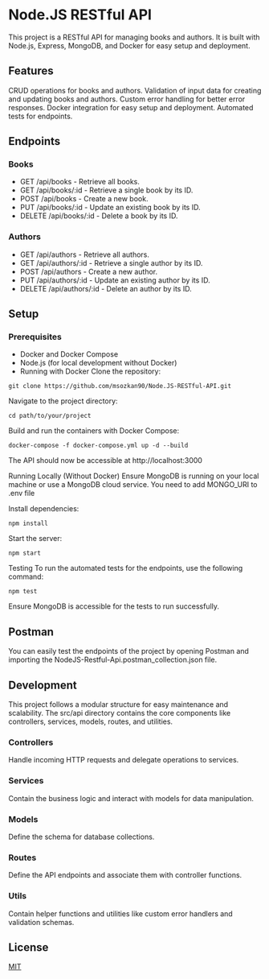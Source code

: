 # Node.JS RESTful API

This project is a RESTful API for managing books and authors. It is built with Node.js, Express, MongoDB, and Docker for easy setup and deployment.

## Features

CRUD operations for books and authors.
Validation of input data for creating and updating books and authors.
Custom error handling for better error responses.
Docker integration for easy setup and deployment.
Automated tests for endpoints.

## Endpoints

### Books

- GET /api/books - Retrieve all books.
- GET /api/books/:id - Retrieve a single book by its ID.
- POST /api/books - Create a new book.
- PUT /api/books/:id - Update an existing book by its ID.
- DELETE /api/books/:id - Delete a book by its ID.

### Authors

- GET /api/authors - Retrieve all authors.
- GET /api/authors/:id - Retrieve a single author by its ID.
- POST /api/authors - Create a new author.
- PUT /api/authors/:id - Update an existing author by its ID.
- DELETE /api/authors/:id - Delete an author by its ID.

## Setup

### Prerequisites

- Docker and Docker Compose
- Node.js (for local development without Docker)
- Running with Docker
  Clone the repository:

```
git clone https://github.com/msozkan90/Node.JS-RESTful-API.git
```

Navigate to the project directory:

```
cd path/to/your/project
```

Build and run the containers with Docker Compose:

```
docker-compose -f docker-compose.yml up -d --build
```

The API should now be accessible at http://localhost:3000

Running Locally (Without Docker)
Ensure MongoDB is running on your local machine or use a MongoDB cloud service. You need to add MONGO_URI to .env file

Install dependencies:

```
npm install
```

Start the server:

```
npm start
```

Testing
To run the automated tests for the endpoints, use the following command:

```
npm test
```

Ensure MongoDB is accessible for the tests to run successfully.

## Postman
You can easily test the endpoints of the project by opening Postman and importing the NodeJS-Restful-Api.postman_collection.json file.

## Development

This project follows a modular structure for easy maintenance and scalability. The src/api directory contains the core components like controllers, services, models, routes, and utilities.

### Controllers

Handle incoming HTTP requests and delegate operations to services.

### Services

Contain the business logic and interact with models for data manipulation.

### Models

Define the schema for database collections.

### Routes

Define the API endpoints and associate them with controller functions.

### Utils

Contain helper functions and utilities like custom error handlers and validation schemas.

## License

[MIT](https://choosealicense.com/licenses/mit/)
